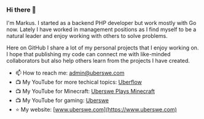 ### Hi there 👋

I'm Markus. I started as a backend PHP developer but work mostly with Go now. 
Lately I have worked in management positions as I find myself to be a natural leader and 
enjoy working with others to solve problems.

Here on GitHub I share a lot of my personal projects that I enjoy working on. I hope that
publishing my code can connect me with like-minded collaborators but also help others learn 
from the projects I have created.

- 📫 How to reach me: admin@uberswe.com
- :tv: My YouTube for more techical topics: [Uberflow](https://www.youtube.com/channel/UCMUnZx_hmATb-KLaCyHeZ4Q)
- :tv: My YouTube for Minecraft: [Uberswe Plays Minecraft](https://www.youtube.com/channel/UC5jYtRPYgG6ejLEixcqrbxg)
- :tv: My YouTube for gaming: [Uberswe](https://www.youtube.com/channel/UCxq4I2EvVT8BqIopG6gvHGg)
- :star: My website: [www.uberswe.com](https://www.uberswe.com)

